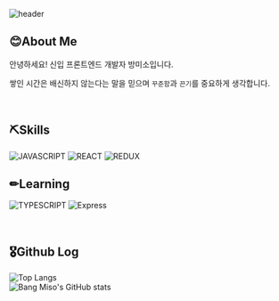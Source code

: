 <!-- <div align="center"> -->

![header](https://capsule-render.vercel.app/api?type=waving&color=0:fddb92,100:d1fdff&height=300&section=header&text=Bang&nbsp;Miso&animation=fadeIn&fontSize=90&fontColor=FAF9F6)

## 😊About Me
안녕하세요! 신입 프론트엔드 개발자 방미소입니다.

쌓인 시간은 배신하지 않는다는 말을 믿으며 ```꾸준함```과 ```끈기```를 중요하게 생각합니다.

&nbsp;

## ⛏Skills

<img alt="JAVASCRIPT" src ="https://img.shields.io/badge/Javascript-F9B43E.svg?&style=for-the-badge&logo=Javascript&logoColor=white"/> 
<img alt="REACT" src ="https://img.shields.io/badge/React-61DAFB.svg?&style=for-the-badge&logo=React&logoColor=white"/> 
<img alt="REDUX" src ="https://img.shields.io/badge/Redux-764ABC.svg?&style=for-the-badge&logo=Redux&logoColor=white"/> 
&nbsp;

## ✏Learning

<img alt="TYPESCRIPT" src ="https://img.shields.io/badge/Typescript-ffb897.svg?&style=for-the-badge&logo=Typescript&color=3178C6&logoColor=white"/>
<img alt="Express" src ="https://img.shields.io/badge/Express.js-ffb897.svg?&style=for-the-badge&logo=Next.js&color=000020&logoColor=white" />

&nbsp;

## 🎖Github Log

![Top Langs](https://github-readme-stats.vercel.app/api/top-langs/?username=smilemet&layout=compact&theme=tokyonight)  
![Bang Miso's GitHub stats](https://github-readme-stats.vercel.app/api?username=smilemet&show_icons=true&theme=tokyonight) 

</div>



<!--
**smilemet/smilemet** is a ✨ _special_ ✨ repository because its `README.md` (this file) appears on your GitHub profile.

Here are some ideas to get you started:

- 🔭 I’m currently working on ...
- 🌱 I’m currently learning ...
- 👯 I’m looking to collaborate on ...
- 🤔 I’m looking for help with ...
- 💬 Ask me about ...
- 📫 How to reach me: ...
- 😄 Pronouns: ...
- ⚡ Fun fact: ...
-->
